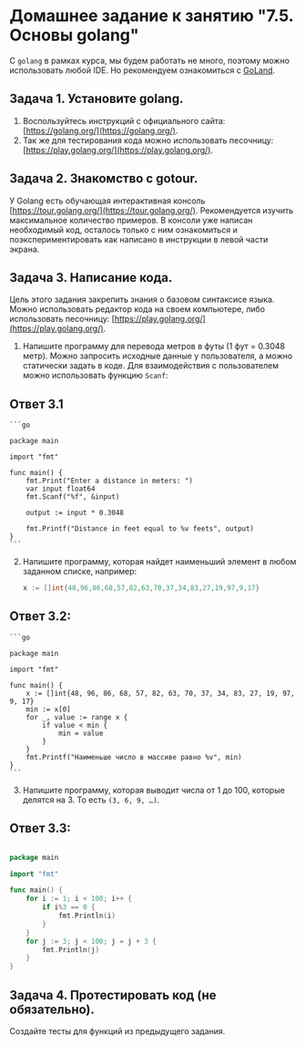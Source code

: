 # Домашнее задание к занятию "7.5. Основы golang"

С `golang` в рамках курса, мы будем работать не много, поэтому можно использовать любой IDE. 
Но рекомендуем ознакомиться с [GoLand](https://www.jetbrains.com/ru-ru/go/).  

## Задача 1. Установите golang.
1. Воспользуйтесь инструкций с официального сайта: [https://golang.org/](https://golang.org/).
2. Так же для тестирования кода можно использовать песочницу: [https://play.golang.org/](https://play.golang.org/).

## Задача 2. Знакомство с gotour.
У Golang есть обучающая интерактивная консоль [https://tour.golang.org/](https://tour.golang.org/). 
Рекомендуется изучить максимальное количество примеров. В консоли уже написан необходимый код, 
осталось только с ним ознакомиться и поэкспериментировать как написано в инструкции в левой части экрана.  

## Задача 3. Написание кода. 
Цель этого задания закрепить знания о базовом синтаксисе языка. Можно использовать редактор кода 
на своем компьютере, либо использовать песочницу: [https://play.golang.org/](https://play.golang.org/).

1. Напишите программу для перевода метров в футы (1 фут = 0.3048 метр). Можно запросить исходные данные 
у пользователя, а можно статически задать в коде.
    Для взаимодействия с пользователем можно использовать функцию `Scanf`:

## Ответ 3.1
    
    ```go

    package main

    import "fmt"

    func main() {
        fmt.Print("Enter a distance in meters: ")
        var input float64
        fmt.Scanf("%f", &input)

        output := input * 0.3048

        fmt.Printf("Distance in feet equal to %v feets", output)
    }
    ```

 
2. Напишите программу, которая найдет наименьший элемент в любом заданном списке, например:

    ```go
    x := []int{48,96,86,68,57,82,63,70,37,34,83,27,19,97,9,17}

    ```
## Ответ 3.2:

    ```go

    package main

    import "fmt"

    func main() {
        x := []int{48, 96, 86, 68, 57, 82, 63, 70, 37, 34, 83, 27, 19, 97, 9, 17}
        min := x[0]
        for _, value := range x {
            if value < min {
                min = value
            }
        }
        fmt.Printf("Наименьше число в массиве равно %v", min)
    }
    ```
3. Напишите программу, которая выводит числа от 1 до 100, которые делятся на 3. То есть `(3, 6, 9, …)`.

## Ответ 3.3:
```go

package main

import "fmt"

func main() {
	for i := 1; i < 100; i++ {
		if i%3 == 0 {
			fmt.Println(i)
		}
	}
	for j := 3; j < 100; j = j + 3 {
		fmt.Println(j)
	}
}

```


## Задача 4. Протестировать код (не обязательно).

Создайте тесты для функций из предыдущего задания. 

